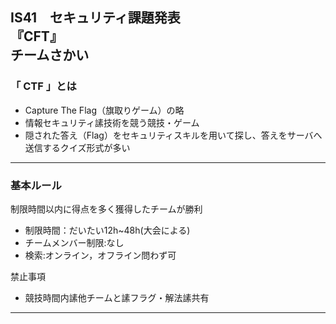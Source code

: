 IS41　セキュリティ課題発表<br>
『CFT』<br>
チームさかい
---
### 「 CTF 」とは
- Capture The Flag（旗取りゲーム）の略<br>
- 情報セキュリティ䛾技術を競う競技・ゲーム<br>
- 隠された答え（Flag）をセキュリティスキルを用いて探し、答えをサーバへ送信するクイズ形式が多い

---
### 基本ルール
制限時間以内に得点を多く獲得したチームが勝利
- 制限時間：だいたい12h~48h(大会による)
- チームメンバー制限:なし
- 検索:オンライン，オフライン問わず可

禁止事項
- 競技時間内䛾他チームと䛾フラグ・解法䛾共有
---
